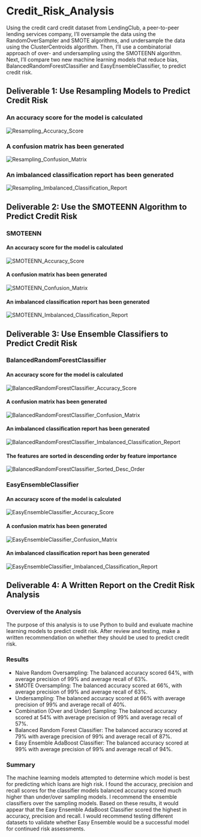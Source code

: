 # Credit_Risk_Analysis
Using the credit card credit dataset from LendingClub, a peer-to-peer lending services company, I’ll oversample the data using the RandomOverSampler and SMOTE algorithms, and undersample the data using the ClusterCentroids algorithm. Then, I’ll use a combinatorial approach of over- and undersampling using the SMOTEENN algorithm. Next, I’ll compare two new machine learning models that reduce bias, BalancedRandomForestClassifier and EasyEnsembleClassifier, to predict credit risk.

## Deliverable 1: Use Resampling Models to Predict Credit Risk
### An accuracy score for the model is calculated
![Resampling_Accuracy_Score](https://user-images.githubusercontent.com/96395120/163513732-32d6fa95-e493-4657-a681-ec0e9b3afb39.png)
### A confusion matrix has been generated
![Resampling_Confusion_Matrix](https://user-images.githubusercontent.com/96395120/163513801-d330a02e-f329-400e-b26d-7bbb0b21df7a.png)
### An imbalanced classification report has been generated
![Resampling_Imbalanced_Classification_Report](https://user-images.githubusercontent.com/96395120/163513842-f5cb29b2-7650-40aa-8798-dc1ea5290b1f.png)

## Deliverable 2: Use the SMOTEENN Algorithm to Predict Credit Risk
### SMOTEENN 
#### An accuracy score for the model is calculated
![SMOTEENN_Accuracy_Score](https://user-images.githubusercontent.com/96395120/163513966-1d815e3e-346b-4b14-bb15-28f6df154de2.png)
#### A confusion matrix has been generated
![SMOTEENN_Confusion_Matrix](https://user-images.githubusercontent.com/96395120/163514005-75002570-d654-46f3-8773-8330f0636b85.png)
#### An imbalanced classification report has been generated
![SMOTEENN_Imbalanced_Classification_Report](https://user-images.githubusercontent.com/96395120/163514060-77ecab48-a1b9-4f6f-bffc-d42e6b2dc095.png)

## Deliverable 3: Use Ensemble Classifiers to Predict Credit Risk
### BalancedRandomForestClassifier
#### An accuracy score for the model is calculated
![BalancedRandomForestClassifier_Accuracy_Score](https://user-images.githubusercontent.com/96395120/163515226-5afc2d2d-5388-4961-9f8f-acd543359636.png)
#### A confusion matrix has been generated
![BalancedRandomForestClassifier_Confusion_Matrix](https://user-images.githubusercontent.com/96395120/163515267-a664dea1-de1b-489d-8e03-177d5f9f9cdc.png)
#### An imbalanced classification report has been generated
![BalancedRandomForestClassifier_Imbalanced_Classification_Report](https://user-images.githubusercontent.com/96395120/163515310-9416de27-0885-4cfe-9a59-1441ff38e4bd.png)
#### The features are sorted in descending order by feature importance
![BalancedRandomForestClassifier_Sorted_Desc_Order](https://user-images.githubusercontent.com/96395120/163515370-09477399-11ed-422a-8746-2bf8f0344b63.png)

### EasyEnsembleClassifier
#### An accuracy score of the model is calculated
![EasyEnsembleClassifier_Accuracy_Score](https://user-images.githubusercontent.com/96395120/163515425-e8dfb71a-a9fd-4032-8039-3352a8e3d565.png)
#### A confusion matrix has been generated
![EasyEnsembleClassifier_Confusion_Matrix](https://user-images.githubusercontent.com/96395120/163515471-4da381d6-1865-46cc-bfd6-397a521442bd.png)
#### An imbalanced classification report has been generated
![EasyEnsembleClassifier_Imbalanced_Classification_Report](https://user-images.githubusercontent.com/96395120/163515547-ec01be6f-0b45-455e-9a8b-e92689fac058.png)

## Deliverable 4: A Written Report on the Credit Risk Analysis
### Overview of the Analysis 
The purpose of this analysis is to use Python to build and evaluate machine learning models to predict credit risk.  After review and testing, make a written recommendation on whether they should be used to predict credit risk.

### Results
- Naive Random Oversampling: The balanced accuracy scored 64%, with average precision of 99% and average recall of 63%.
- SMOTE Oversampling: The balanced accuracy scored at 66%, with average precision of 99% and average recall of 63%.
- Undersampling: The balanced accuracy scored at 66% with average precision of 99% and average recall of 40%.
- Combination (Over and Under) Sampling: The balanced accuracy scored at 54% with average precision of 99% and average recall of 57%.
- Balanced Random Forest Classifier: The balanced accuracy scored at 79% with average precision of 99% and average recall of 87%.
- Easy Ensemble AdaBoost Classifier: The balanced accuracy scored at 99% with average precision of 99% and average recall of 94%.

### Summary

The machine learning models attempted to determine which model is best for predicting which loans are high risk. I found the accuracy, precision and recall scores for the classifier models balanced accuracy scored much higher than under/over sampling models.  I recommend the ensemble classifiers over the sampling models. Based on these results, it would appear that the Easy Ensemble AdaBoost Classifier scored the highest in accuracy, precision and recall.  I would recommend testing different datasets to validate whether Easy Ensemble would be a successful model for continued risk assessments.
